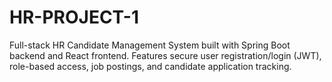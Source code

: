 # HR-PROJECT-1
Full-stack HR Candidate Management System built with Spring Boot backend and React frontend. Features secure user registration/login (JWT), role-based access, job postings, and candidate application tracking.
